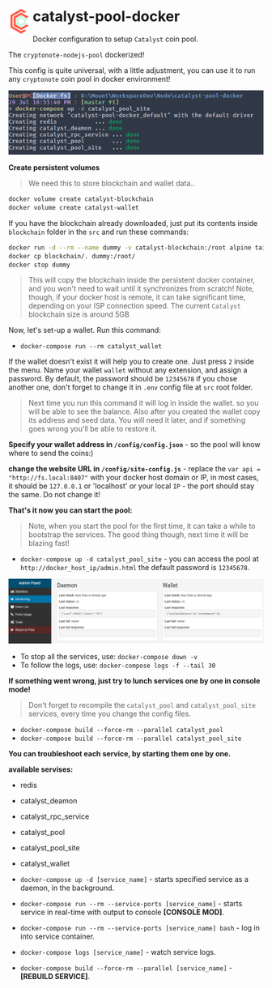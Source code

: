 # <img src=/docs/icon.png alt="Logo" width="48" align="left" />catalyst-pool-docker
Docker configuration to setup `Catalyst` coin pool.

The `cryptonote-nodejs-pool` dockerized!

This config is quite universal, with a little adjustment, you can use it to run any `cryptonote` coin pool in docker environment!

![example 01](/docs/screenshot01.png)

**Create persistent volumes**
> We need this to store blockchain and wallet data..

```bash
docker volume create catalyst-blockchain
docker volume create catalyst-wallet
```

If you have the blockchain already downloaded, just put its contents inside `blockchain` folder in the `src` and run these commands:

```bash
docker run -d --rm --name dummy -v catalyst-blockchain:/root alpine tail -f /dev/null
docker cp blockchain/. dummy:/root/
docker stop dummy
```

> This will copy the blockchain inside the persistent docker container, and you won't need to wait until it synchronizes from scratch! Note, though, if your docker host is remote, it can take significant time, depending on your ISP connection speed. The current `Catalyst` blockchain size is around 5GB

Now, let's set-up a wallet. Run this command:
- `docker-compose run --rm catalyst_wallet`

If the wallet doesn't exist it will help you to create one. Just press `2` inside the menu. Name your wallet `wallet` without any extension, and assign a password. By default, the password should be `12345678` if you chose another one, don't forget to change it in `.env` config file at `src` root folder.

> Next time you run this command it will log in inside the wallet. so you will be able to see the balance.
Also after you created the wallet copy its address and seed data. You will need it later, and if something goes wrong you'll be able to restore it.

**Specify your wallet address in `/config/config.json`** - so the pool will know where to send the coins:)

**change the website URL in `/config/site-config.js`** - replace the `var api = "http://fs.local:8407"` with your docker host domain or IP, in most cases, it should be `127.0.0.1` or 'localhost' or your local `IP` - the port should stay the same. Do not change it!

**That's it now you can start the pool:**

> Note, when you start the pool for the first time, it can take a while to bootstrap the services. The good thing though, next time it will be blazing fast!

- `docker-compose up -d catalyst_pool_site` - you can access the pool at `http://docker_host_ip/admin.html` the default password is `12345678`.

![example 02](/docs/screenshot02.png)

- To stop all the services, use: `docker-compose down -v`
- To follow the logs, use: `docker-compose logs -f --tail 30`

**If something went wrong, just try to lunch services one by one in console mode!**

> Don't forget to recompile the `catalyst_pool` and `catalyst_pool_site` services, every time you change the config files.
- `docker-compose build --force-rm --parallel catalyst_pool`
- `docker-compose build --force-rm --parallel catalyst_pool_site`

**You can troubleshoot each service, by starting them one by one.**

**available servises:**
- redis
- catalyst_deamon
- catalyst_rpc_service
- catalyst_pool
- catalyst_pool_site
- catalyst_wallet

- `docker-compose up -d [service_name]` - starts specified service as a daemon, in the background.
- `docker-compose run --rm --service-ports [service_name]` - starts service in real-time with output to console **[CONSOLE MOD]**.
- `docker-compose run --rm --service-ports [service_name] bash` - log in into service container.
- `docker-compose logs [service_name]` - watch service logs.
- `docker-compose build --force-rm --parallel [service_name]` - **[REBUILD SERVICE]**.
